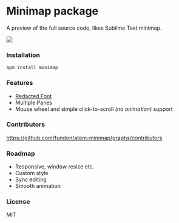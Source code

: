 # Minimap package

A preview of the full source code, likes Sublime Text minimap.

![](https://github.com/fundon/atom-minimap/blob/master/resources/minimap-dark-splits.png?raw=true)

### Installation

```
apm install minimap
```

### Features

* [Redacted Font][]
* Multiple Panes
* Mouse wheel and simple click-to-scroll _(no animation)_ support

### Contributors

https://github.com/fundon/atom-minimap/graphs/contributors


[Redacted Font]: https://github.com/christiannaths/Redacted-Font

### Roadmap

* Responsive, window resize etc.
* Custom style
* Sync editing
* Smooth animation

### License

MIT
